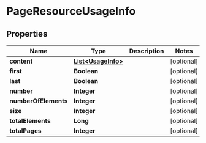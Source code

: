 
# PageResourceUsageInfo

## Properties
Name | Type | Description | Notes
------------ | ------------- | ------------- | -------------
**content** | [**List&lt;UsageInfo&gt;**](UsageInfo.md) |  |  [optional]
**first** | **Boolean** |  |  [optional]
**last** | **Boolean** |  |  [optional]
**number** | **Integer** |  |  [optional]
**numberOfElements** | **Integer** |  |  [optional]
**size** | **Integer** |  |  [optional]
**totalElements** | **Long** |  |  [optional]
**totalPages** | **Integer** |  |  [optional]



